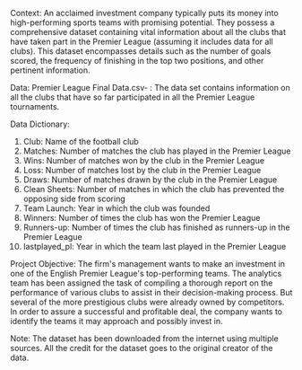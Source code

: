 Context:
An acclaimed investment company typically puts its money into high-performing sports teams with promising potential. They possess a comprehensive dataset containing vital information about all the clubs that have taken part in the Premier League (assuming it includes data for all clubs). This dataset encompasses details such as the number of goals scored, the frequency of finishing in the top two positions, and other pertinent information.

Data: Premier League Final Data.csv- : The data set contains information on all the clubs that have so far participated in all the Premier League tournaments.

Data Dictionary:
1. Club: Name of the football club
2. Matches: Number of matches the club has played in the Premier League
3. Wins: Number of matches won by the club in the Premier League
4. Loss: Number of matches lost by the club in the Premier League
5. Draws: Number of matches drawn by the club in the Premier League
6. Clean Sheets: Number of matches in which the club has prevented the opposing side from scoring
7. Team Launch: Year in which the club was founded
8. Winners: Number of times the club has won the Premier League
9. Runners-up: Number of times the club has finished as runners-up in the Premier League
10. lastplayed_pl: Year in which the team last played in the Premier League

Project Objective:
The firm's management wants to make an investment in one of the English Premier League's top-performing teams. The analytics team has been assigned the task of compiling a thorough report on the performance of various clubs to assist in their decision-making process. But several of the more prestigious clubs were already owned by competitors. In order to assure a successful and profitable deal, the company wants to identify the teams it may approach and possibly invest in.

Note:
The dataset has been downloaded from the internet using multiple sources. All the credit for the dataset goes to the original creator of the data.
